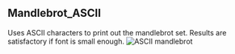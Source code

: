 ## Mandlebrot_ASCII
Uses ASCII characters to print out the mandlebrot set. Results are satisfactory if font is small enough.
![ASCII mandlebrot](https://github.com/Runtime-Learner/mandlebrot-set/blob/main/Mandelbrot_ASCII/images/0-0-2_ASCII.PNG)
